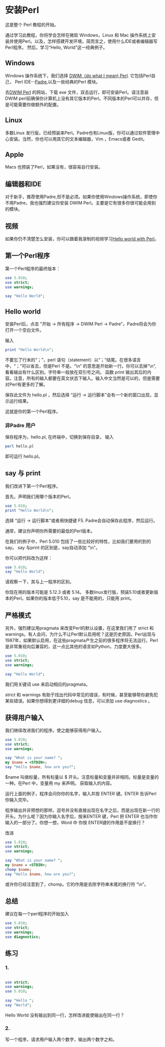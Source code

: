 安装Perl
========

这是整个 Perl 教程的开始。

通过学习此教程，你将学会怎样在微软 Windows，Linux 和 Mac 操作系统上安装并使用Perl。以及，怎样搭建开发环境，简而言之，使用什么IDE或者编辑器写Perl程序。
然后，学习“Hello, World”这一经典例子。


Windows
------------

Windows 操作系统下，我们选择 [DWIM（do what I mean) Perl](http://dwimperl.com/). 它包括Perl自己， Perl IDE--[Padre](http://padre.perlide.org/),以及一些经典的Perl 模块。

去[DWIM Perl](http://dwimperl.com/) 的网站，下载 exe 文件，双击运行，即可安装Perl。请注意装DWIM perl前确保你计算机上没有其它版本的Perl。不同版本的Perl可以并存，但是可能需要你做额外的配置。

Linux
-------

多数Linux 发行版，已经预装来Perl。Padre也有Linux版，你可以通过软件管理中心安装。当然，你也可以用其它的文本编辑器，Vim ，Emacs或者 Gedit。

Apple
--------
Macs 也预装了Perl，如果没有，很容易自行安装。


编辑器和IDE
--------------

对于新手，推荐使用Padre,但不是必须。如果你使用Windows操作系统，即使你不用Padre，我也强烈建议你安装 DWIM Perl。主要是它有很多你很可能会用到的模块。


视频
------
如果你仍不清楚怎么安装，你可以跟着我录制的视频学习[Hello world with Perl](http://www.youtube.com/watch?v=c3qzmJsR2H0)。

第一个Perl程序
--------------

第一个Perl程序的最终版本：

```Perl
use 5.010;
use strict;
use warnings;
 
say "Hello World";
```

Hello world
---------------

安装Perl后，点击 "开始 -> 所有程序 -> DWIM Perl -> Padre"，Padre将会为你打开一个空白文件。

输入
```Perl
print "Hello World\n";
```
不要忘了行末的“；”，perl 语句（statement）以“；”结尾。在很多语言中，“；”可以省去，但是Perl 不是。“\n” 的意思是开始新一行。你可以去掉“\n”,看看输出有什么区别。字符串一般放在双引号之间。 函数 print 输出其后的内容。注意，所有的输入都要在英文状态下输入。输入中文当然是可以的，但是需要对Perl有更多的了解。


保存此文件为 hello.pl ，然后选择 “运行 -> 运行脚本”会有一个新的窗口出现，显示运行结果。

这就是你的第一个Perl程序。


### 非Padre 用户

保存程序为，hello.pl, 在终端中，切换到保存目录，
输入
```sh
perl hello.pl
```
即可运行 hello.pl。

## say 与 print

我们改进下第一个Perl程序。

首先，声明我们用哪个版本的Perl。

```perl
use 5.010;
print "Hello World\n";
```

选择 “运行 -> 运行脚本”或者用快捷键 F5. Padre会自动保存此程序，然后运行。

通常，建议你声明你所需要的最低的Perl版本。

在我们的例子中，Perl 5.010 包括了一些比较好的特性，比如我们要用的到的 say。
say 与print 的区别是，say自动添加 “\n"。

你可以把代码改为这样：

```perl
use 5.010;
say "Hello World";
```
请观察一下，其与上一程序的区别。

你现在用的版本可能是 5.12.3 或者 5.14。 多数linux发行版，预装5.10或者更新版本的Perl。如果你的版本低于5.10，say 是不能用的，只能用 print。

严格模式
-------

另外，强烈建议用pragmata 来改变Perl的默认设置，在这里我们用了 strict 和 warnings。有人会问，为什么不让Perl默认启用呢？这是历史原因，Perl出现与1987年，如果默认启用，在这些pragmata产生之前的很多程序将无法运行。Perl是非常重视向后兼容的，这一点比其他的语言如Python，力度要大很多。

```perl
use 5.010;
use strict;
use warnings;
 
say "Hello World";
```

我们用关键词 use 来启动相应的pragmata。

strict 和 warnings 有助于找出代码中常见的错误，有时候，甚至能够帮你避免犯某些错误。如果你想得到更详细的debug 信息，可以添加 use diagnostics 。

获得用户输入
-----------
我们继续改进我们的程序。使之能够获得用户输入。

```perl
use 5.010;
use strict;
use warnings;

say "What is your name? ";
my $name = <STDIN>;
say "Hello $name, how are you?";
```

$name 叫做标量，所有标量以 $ 开头。注意标量和变量并非相同。标量是变量的一种。在Perl 中，变量用 my 来声明。 <STDIN> 获取输入的内容。


运行上面的例子，程序会问你你的名字，输入并按 ENTER 键。ENTER 告诉Perl你输入完毕。

程序输出并非预想的那样。逗号并没有直接出现在名字之后，而是出现在新一行的开头。为什么呢？因为你输入名字后，按来ENTER 键，Perl 把 ENTER 也当作你输入的一部分了。你想一想，Word 中 你按 ENTER键的作用是不是换行？

改进
```perl
use 5.010;
use strict;
use warnings;
 
say "What is your name? ";
my $name = <STDIN>;
chomp $name;
say "Hello $name, how are you?";

```
或许你已经注意到了，chomp。它的作用是去除字符串末尾的换行符 “\n”。


总结
----------
建议在每一个perl程序的开始加入

```perl
use 5.010;
use strict;
use warnings;
use diagnostics;

```

 练习
------

### 1.
```perl

use strict;
use warnings;
use 5.010;
 
say "Hello ";
say "World";

```
Hello World 没有输出到同一行，怎样改进能使输出在同一行？

### 2.


写一个程序，请求用户输入两个数字，输出两个数字之和。


